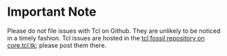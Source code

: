 Important Note
==========
Please do not file issues with Tcl on Github. They are unlikely to be noticed in a timely fashion. Tcl issues are hosted in the [tcl fossil repository on core.tcl.tk](https://core.tcl-lang.org/tcl/tktnew); please post them there.
